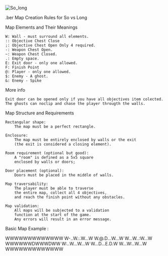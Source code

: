 ![So_long](https://github.com/user-attachments/assets/a7bd9a51-84bc-4a29-8ab2-5998cc174d46)

.ber Map Creation Rules for So vs Long

Map Elements and Their Meanings

    W: Wall - must surround all elements.
    :: Objective Chest Close
    ;: Objective Chest Open Only 4 required.
    -: Weapon Chest Open.
    ~: Weapon Chest Closed.
    .: Empty space.
    E: Exit door - only one allowed.
    F: Finish Point
    @: Player - only one allowed.
    $: Enemy - A ghost.
    &: Enemy - Spike

More info

    Exit door can be opened only if you have all objectives item colected.
    The ghosts can noclip and chase the player througth the walls.

Map Structure and Requirements

    Rectangular shape: 
    	The map must be a perfect rectangle.

    Enclosure: 
    	The map must be entirely enclosed by walls or the exit 
    	(the exit is considered a closing element).

    Room requirement (optional but good): 
    	A "room" is defined as a 5x5 square 
    	enclosed by walls or doors;

    Door placement (optional): 
    	Doors must be placed in the middle of walls.

    Map traversability: 
    	The player must be able to traverse 
    	the entire map, collect all 4 objectives, 
    	and reach the finish point without any obstacles.

    Map validation: 
    	All maps will be subjected to a validation 
    	function at the start of the game. 
    	Any errors will result in an error message.



Basic Map Example :

WWWWWWWWWWWWW
W-..W.:.W...W
W.@.D...W...W
W...W..:W...W
WWWWWWDWWWDWW
W:..W...W...W
W...D...E.D.W
W...W:..W...W
WWWWWWWWWWWWW

